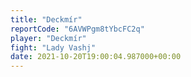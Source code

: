 ```yaml
---
title: "Deckmír"
reportCode: "6AVWPgm8tYbcFC2q"
player: "Deckmír"
fight: "Lady Vashj"
date: 2021-10-20T19:00:04.987000+00:00
---
```

